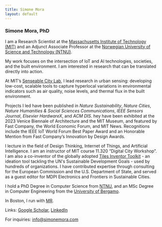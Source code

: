```yaml
---
title: Simone Mora
layout: default
---
```


### Simone Mora, PhD


I am a Research Scientist at the [Massachusetts Institute of Technology (MIT)][mit] and an Adjunct Associate Professor at the [Norwegian University of Science and Technology (NTNU)][ntnu].

My work focuses on the intersection of IoT and AI technologies, societies, and the built environment. I am interested in research that can be translated directly into action.

At MIT’s [Senseable City Lab][scl], I lead research in urban sensing: developing low-cost, scalable tools to capture hyperlocal variations in environmental indicators such as air quality, noise levels, and thermal flux in the built environment.

Projects I led have been published in *Nature Sustainability*, *Nature Cities*, *Nature Humanities & Social Sciences Communications*, *IEEE Sensors Journal*, *Elsevier HardwareX*, and *ACM DIS*. hey have been exhibited at the 2023 Venice Biennale of Architecture and the MIT Museum, and featured by Fast Company, the World Economic Forum, and MIT News. Recognitions include the IEEE IoT World Forum Best Paper Award and an Honorable Mention from Fast Company’s Innovation by Design Awards.

I lecture in the field of Design Thinking, Internet of Things, and Artificial Intelligence. I am an  instructor of MIT course 11.320 “Digital City Workshop”. I am also a co-inventor of the globally adopted [Tiles Inventor Toolkit][tiles] - an ideation tool tackling the UN's Sustainable Development Goals - used by hundreds of organizations. I have contributed expertise through consulting for the European Commission and the U.S. Department of State, and served as a guest editor for MDPI Electronics and Frontiers in Sustainable Cities.

I hold a PhD Degree in Computer Science from [NTNU][ntnu], and an MSc Degree in Computer Engineering from the [University of Bergamo][unibg].

In Boston, I run with [MR][mr].

Links: [Google Scholar][scholar], [LinkedIn][linkedin]

For inquiries: <info@simonemora.com>


[mit]: https://mit.edu
[ntnu]: https://ntnu.edu
[scl]: https://senseable.mit.edu
[tiles]: https://tilestoolkit.io 
[unibg]: https://en.unibg.it
[mr]: https://www.instagram.com/midnightrunnersboston/
[scholar]: https://scholar.google.com/citations?hl=en&user=FcRSf0IAAAAJ
[linkedin]: https://www.linkedin.com/in/simonemora/ 